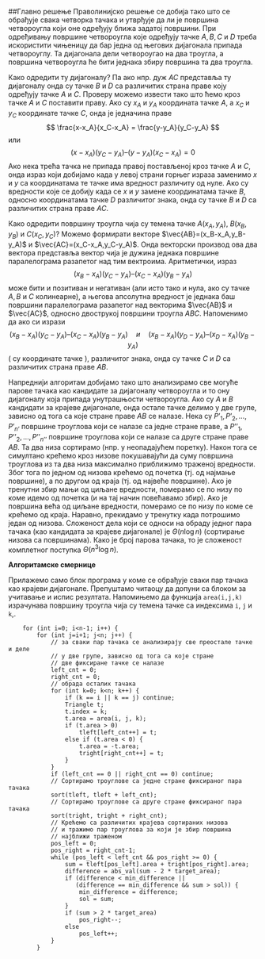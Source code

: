##Главно решење
Праволинијско решење се добија тако што се обрађује свака четворка тачака и утврђује да ли је површина четвороугла који оне одређују ближа задатој површини. При одређивању површине четвороугла које одређују тачке $A, B, C$ и $D$ треба искористити чињеницу да бар једна од његових дијагонала припада четвороуглу. Та дијагонала дели четвороугао на два троугла, а површина четвороугла ће бити једнака збиру површина та два троугла. 

Како одредити ту дијагоналу? Па ако нпр. дуж $AC$ представља ту дијагоналу онда су тачке $B$ и $D$ са различитих страна праве коју одређују тачке $A$ и $C$. Проверу можемо извести тако што ћемо кроз тачке $A$ и $C$ поставити праву. Ако су $x_A$ и $y_A$ координата тачке $A$,  а $x_C$ и $y_C$ координате тачке $C$, онда је једначина праве
$$
\frac{x-x_A}{x_C-x_A} = \frac{y-y_A}{y_C-y_A}
$$
или 
$$
(x-x_A)(y_C-y_A) – (y-y_A)(x_C-x_A) = 0
$$
Ако нека трећа тачка не припада правој постављеној кроз тачке $A$ и $C$, онда израз који добијамо када у левој страни горњег израза заменимо $x$ и $y$ са координатама те тачке има вредност различиту од нуле. Ако су вредности које се добију када се $x$ и $y$ заменe координатама тачке $B$, односно координатама тачке $D$ различитог знака, онда су тачке $B$ и $D$ са различитих страна праве $AC$.

Како одредити површину троугла чија су темена тачке $A(x_A,y_A)$, $B(x_B,y_B)$ и $C(x_C,y_C)$? Можемо формирати векторе $\vec{AB}=(x_B-x_A,y_B-y_A)$ и $\vec{AC}=(x_C-x_A,y_C-y_A)$. Онда векторски производ ова два вектора представља вектор чија је дужина једнака површине паралелограма разапетог над тим вектроима. Аритметички, израз
$$
(x_B-x_A)(y_C-y_A) – (x_C-x_A)(y_B-y_A)
$$
може бити и позитиван и негативан (али исто тако и нула, ако су тачке $A, B$ и $C$ колинеарне), а његова апсолутна вредност је једнака баш површини паралелограма разапетог над векторима  $\vec{AB}$ и $\vec{AC}$, односно двострукој површини троугла $ABC$. Напоменимо да ако си изрази 
$$
(x_B-x_A)(y_C-y_A) – (x_C-x_A)(y_B-y_A)\quad  и \quad
(x_B-x_A)(y_D-y_A) – (x_D-x_A)(y_B-y_A)
$$
( су координате тачке ), различитог знака, онда су тачке $C$ и $D$ са различитих страна праве $AB$.

Напреднији алгоритам добијамо тако што анализирамо све могуће парове тачака као кандидате за дијагоналу четвороугла и то ону дијагоналу која припада унутрашњости четвороугла. Ако су $A$ и $B$ кандидати за крајеве дијагонале, онда остале тачке делимо у две групе, зависно од тога са које стране праве $AB$ се налазе. Нека су $P’_1, P’_2, …, P’_{n’}$ површине троуглова који се налазе са једне стране праве, а $P’’_1, P’’_2, …, P’’_{n’’}$ површине троуглова који се налазе са друге стране праве $AB$. Та два низа сортирамо (нпр. у неопадајућем поретку). Након тога се симултано крећемо кроз низове покушавајући да суму површина троуглова из та два низа максимално приближимо траженој вредности. Због тога по једном од низова крећемо од почетка (тј. од најмање површине), а по другом од краја (тј. од највеће површине). Ако је тренутни збир мањи од циљане вредности, померамо се по низу по коме идемо од почетка (и на тај начин повећавамо збир). Ако је површина већа од циљане вредности, померамо се по низу по коме се крећемо од краја. Наравно, прекидамо у тренутку када потрошимо један од низова. Сложеност дела који се односи на обраду једног пара тачака (као кандидата за крајеве дијагонале) је $\Theta(n\log n)$ (сортирање низова са површинама). Како је број парова тачака, то је сложеност комплетног поступка $\Theta(n^3\log n)$.

**Алгоритамске смернице**

Прилажемо само блок програма у коме се обрађује сваки пар тачака као крајеви дијагонале. Препуштамо читаоцу да допуни са блоком за учитавање и испис резултата. Напомињемо да функција `area(i,j,k)` израчунава површину троугла чија су темена тачке са индексима `i`, `j` и `k`,. 

```    
    for (int i=0; i<n-1; i++) {
        for (int j=i+1; j<n; j++) {
            // за сваки пар тачака се анализирају све преостале тачке и деле
            // у две групе, зависно од тога са које стране 
            // две фиксиране тачке се налазе
            left_cnt = 0;
            right_cnt = 0;
            // обрада осталих тачака
            for (int k=0; k<n; k++) {
                if (k == i || k == j) continue;
                Triangle t;
                t.index = k;
                t.area = area(i, j, k);
                if (t.area > 0)
                    tleft[left_cnt++] = t;
                else if (t.area < 0) {
                    t.area = -t.area;
                    tright[right_cnt++] = t;
                }
            }
            if (left_cnt == 0 || right_cnt == 0) continue;
            // Сортирамо троуглове са једне стране фиксираног пара тачака
            sort(tleft, tleft + left_cnt);
            // Сортирамо троуглове са друге стране фиксираног пара тачака
            sort(tright, tright + right_cnt);
            // Крећемо са различитих крајева сортираних низова
            // и тражимо пар троуглова за који је збир површина
            // најближи траженом
            pos_left = 0;
            pos_right = right_cnt-1;
            while (pos_left < left_cnt && pos_right >= 0) {
                sum = tleft[pos_left].area + tright[pos_right].area;
                difference = abs_val(sum - 2 * target_area);
                if (difference < min_difference || 
                   (difference == min_difference && sum > sol)) {
                    min_difference = difference;
                    sol = sum;
                }
                if (sum > 2 * target_area)
                    pos_right--;
                else
                    pos_left++;
            }
        }
```
